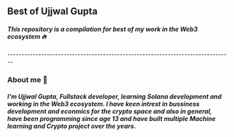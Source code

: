 <!DOCTYPE html>
<html lang="en">
<head>
    <meta charset="UTF-8">
    <meta http-equiv="X-UA-Compatible" content="IE=edge">
    <meta name="viewport" content="width=device-width, initial-scale=1.0">
</head>
<body>
    <h2>Best of Ujjwal Gupta</h2>
    <h5>This repository is a compilation for best of my work in the Web3 ecosystem 🔥</h5>
    --------------------------------------------------------------------------------
    <h3>About me 🤙</h3>
    <h5>I'm Ujjwal Gupta, Fullstack developer, learning <strong>Solana development</strong> and working in the Web3 ecosystem. 
        I have keen intrest in <strong>bussiness development and econmics</strong> for the crypto space and also in general, 
        have been <strong>programming since age 13</strong> and have built multiple Machine learning and Crypto project over the years.
    </h5>

    
</body>
</html>